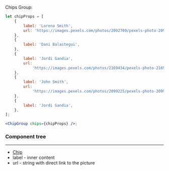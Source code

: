Chips Group:

```jsx
let chipProps = [
    {
        label: 'Lorena Smith',
        url: 'https://images.pexels.com/photos/2092709/pexels-photo-2092709.jpeg?auto=compress&cs=tinysrgb&dpr=3&h=750&w=1260',
    },
    {
        label: 'Dani Balastegui',
    },
    {
        label: 'Jordi Gandia',
        url:
            'https://images.pexels.com/photos/2169434/pexels-photo-2169434.jpeg?auto=compress&cs=tinysrgb&dpr=2&h=650&w=940',
    },
    {
        label: 'John Smith',
        url:
            'https://images.pexels.com/photos/2099225/pexels-photo-2099225.jpeg?auto=compress&cs=tinysrgb&dpr=2&h=650&w=940',
    },
    {
        label: 'Jordi Gandia',
    },
];

<ChipGroup chips={chipProps} />;
```

### Component tree

---

-   [Chip](#/General?id=chip)
-   label - inner content
-   url - string with direct link to the picture

